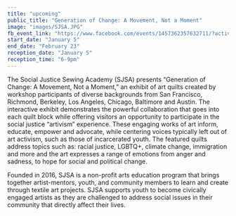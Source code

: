 ```yaml
---
title: "upcoming"
public_title: "Generation of Change: A Movement, Not a Moment"
image: "images/SJSA.JPG"
fb_event_link: "https://www.facebook.com/events/1457362357632711/?active_tab=about"
start_date: "January 5"
end_date: "February 23"
reception_date: "January 5"
reception_time: "6-9pm"
---
```

The Social Justice Sewing Academy (SJSA) presents “Generation of Change: A Movement, Not a Moment,” an exhibit of art quilts created by workshop participants of diverse backgrounds from San Francisco, Richmond, Berkeley, Los Angeles, Chicago, Baltimore and Austin. The interactive exhibit demonstrates the powerful collaboration that goes into each quilt block while offering visitors an opportunity to participate in the social justice “artivism” experience. These engaging works of art inform, educate, empower and advocate, while centering voices typically left out of art activism, such as those of incarcerated youth. The featured quilts address topics such as: racial justice, LGBTQ+, climate change, immigration and more and the art expresses a range of emotions from anger and sadness, to hope for social and political change.

Founded in 2016, SJSA is a non-profit arts education program that brings together artist-mentors, youth, and community members to learn and create through textile art projects. SJSA supports youth to become civically engaged artists as they are challenged to address social issues in their community that directly affect their lives.
